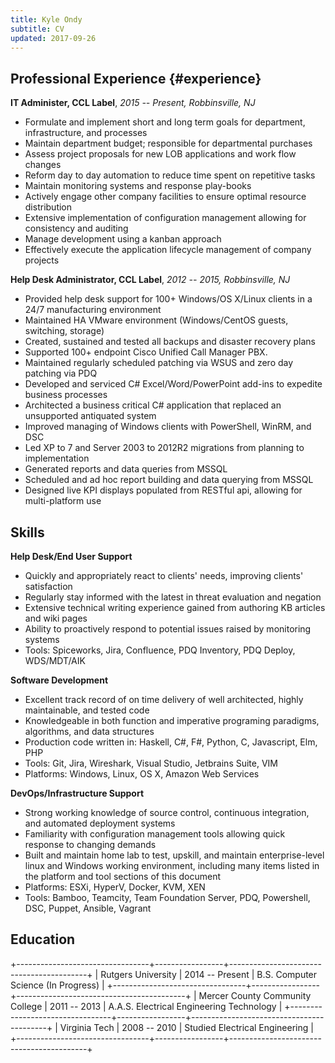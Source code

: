 ```yaml
---
title: Kyle Ondy
subtitle: CV
updated: 2017-09-26
---
```




Professional Experience {#experience}
-----------------------

**IT Administer, CCL Label**, *2015 -- Present, Robbinsville, NJ*

* Formulate and implement short and long term goals for department, infrastructure, and processes
* Maintain department budget; responsible for departmental purchases
* Assess project proposals for new LOB applications and work flow changes
* Reform day to day automation to reduce time spent on repetitive tasks
* Maintain monitoring systems and response play-books
* Actively engage other company facilities to ensure optimal resource distribution
* Extensive implementation of configuration management allowing for consistency and auditing
* Manage development using a kanban approach
* Effectively execute the application lifecycle management of company projects


**Help Desk Administrator, CCL Label**, *2012 -- 2015, Robbinsville, NJ*

* Provided help desk support for 100+ Windows/OS X/Linux clients in a 24/7 manufacturing environment
* Maintained HA VMware environment (Windows/CentOS guests, switching, storage)
* Created, sustained and tested all backups and disaster recovery plans
* Supported 100+ endpoint Cisco Unified Call Manager PBX.
* Maintained regularly scheduled patching via WSUS and zero day patching via PDQ
* Developed and serviced C# Excel/Word/PowerPoint add-ins to expedite business processes
* Architected a business critical C# application that replaced an unsupported antiquated system
* Improved managing of Windows clients with PowerShell, WinRM, and DSC
* Led XP to 7 and Server 2003 to 2012R2 migrations from planning to implementation
* Generated reports and data queries from MSSQL
* Scheduled and ad hoc report building and data querying from MSSQL
* Designed live KPI displays populated from RESTful api, allowing for multi-platform use


## Skills ##

**Help Desk/End User Support**

* Quickly and appropriately react to clients' needs, improving clients' satisfaction
* Regularly stay informed with the latest in threat evaluation and negation
* Extensive technical writing experience gained from authoring KB articles and wiki pages
* Ability to proactively respond to potential issues raised by monitoring systems
* Tools: Spiceworks, Jira, Confluence, PDQ Inventory, PDQ Deploy, WDS/MDT/AIK

**Software Development**

* Excellent track record of on time delivery of well architected, highly maintainable, and tested code
* Knowledgeable in both function and imperative programing paradigms, algorithms, and data structures
* Production code written in: Haskell, C#, F#, Python, C, Javascript, Elm, PHP
* Tools: Git, Jira, Wireshark, Visual Studio, Jetbrains Suite, VIM
* Platforms: Windows, Linux, OS X, Amazon Web Services

**DevOps/Infrastructure Support**

* Strong working knowledge of source control, continuous integration, and automated deployment systems
* Familiarity with configuration management tools allowing quick response to changing demands
* Built and maintain home lab to test, upskill, and maintain enterprise-level linux and Windows working environment, including many items listed in the platform and tool sections of this document
* Platforms: ESXi, HyperV, Docker, KVM, XEN
* Tools: Bamboo, Teamcity, Team Foundation Server, PDQ, Powershell, DSC, Puppet, Ansible, Vagrant


Education
---------

+---------------------------------+-----------------+------------------------------------------+
| Rutgers University              | 2014 -- Present | B.S. Computer Science (In Progress)      |
+---------------------------------+-----------------+------------------------------------------+
| Mercer County Community College | 2011 -- 2013    | A.A.S. Electrical Engineering Technology |
+---------------------------------+-----------------+------------------------------------------+
| Virginia Tech                   | 2008 -- 2010    | Studied Electrical Engineering           |
+---------------------------------+-----------------+------------------------------------------+



